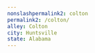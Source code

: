 ```yaml
---
﻿nonslashpermalink2: colton
permalink2: /colton/
alley: Colton
city: Huntsville
state: Alabama
---
```

